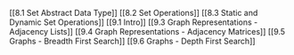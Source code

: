 [[8.1 Set Abstract Data Type]]
[[8.2 Set Operations]]
[[8.3 Static and Dynamic Set Operations]]
[[9.1 Intro]]
[[9.3 Graph Representations - Adjacency Lists]]
[[9.4 Graph Representations - Adjacency Matrices]]
[[9.5 Graphs - Breadth First Search]]
[[9.6 Graphs - Depth First Search]]

